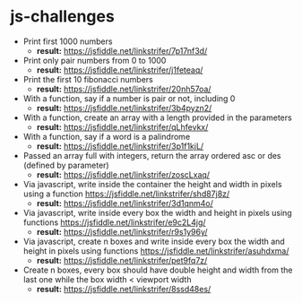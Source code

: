 # js-challenges

- Print first 1000 numbers
  - **result:** https://jsfiddle.net/linkstrifer/7p17nf3d/
- Print only pair numbers from 0 to 1000
  - **result:** https://jsfiddle.net/linkstrifer/j1feteaq/
- Print the first 10 fibonacci numbers
  - **result:** https://jsfiddle.net/linkstrifer/20nh57oa/
- With a function, say if a number is pair or not, including 0
  - **result:** https://jsfiddle.net/linkstrifer/3b4pyzn2/
- With a function, create an array with a length provided in the parameters
  - **result:** https://jsfiddle.net/linkstrifer/qLhfevkx/
- With a function, say if a word is a palindrome
  - **result:** https://jsfiddle.net/linkstrifer/3p1f1kjL/
- Passed an array full with integers, return the array ordered asc or des (defined by parameter)
  - **result:** https://jsfiddle.net/linkstrifer/zoscLxaq/
- Via javascript, write inside the container the height and width in pixels using a function https://jsfiddle.net/linkstrifer/shd87j8z/
  - **result:** https://jsfiddle.net/linkstrifer/3d1qnm4o/
- Via javascript, write inside every box the width and height in pixels using functions https://jsfiddle.net/linkstrifer/e9c2L4jg/ 
  - **result:** https://jsfiddle.net/linkstrifer/r9s1y96y/
- Via javascript, create n boxes and write inside every box the width and height in pixels using functions https://jsfiddle.net/linkstrifer/asuhdxma/
  - **result:** https://jsfiddle.net/linkstrifer/pet9fq7z/
- Create n boxes, every box should have double height and width from the last one while the box width < viewport width
  - **result:** https://jsfiddle.net/linkstrifer/8ssd48es/
 
